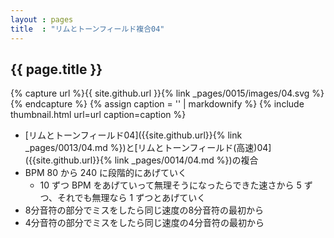 ```yaml
---
layout : pages
title  : "リムとトーンフィールド複合04"
---
```


## {{ page.title }}

{% capture url %}{{ site.github.url }}{% link _pages/0015/images/04.svg %}{% endcapture %}
{% assign caption = '' | markdownify %}
{% include thumbnail.html url=url caption=caption %}

* [リムとトーンフィールド04]({{site.github.url}}{% link _pages/0013/04.md %})と[リムとトーンフィールド(高速)04]({{site.github.url}}{% link _pages/0014/04.md %})の複合
* BPM 80 から 240 に段階的にあげていく
  * 10 ずつ BPM をあげていって無理そうになったらできた速さから 5 ずつ、それでも無理なら 1 ずつとあげていく
* 8分音符の部分でミスをしたら同じ速度の8分音符の最初から
* 4分音符の部分でミスをしたら同じ速度の4分音符の最初から